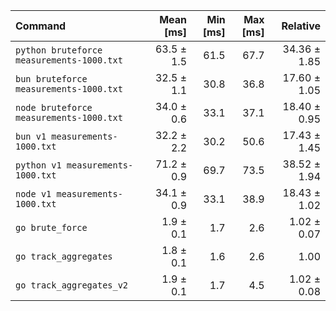 | Command                                   |  Mean [ms] | Min [ms] | Max [ms] |     Relative |
| :---------------------------------------- | ---------: | -------: | -------: | -----------: |
| `python bruteforce measurements-1000.txt` | 63.5 ± 1.5 |     61.5 |     67.7 | 34.36 ± 1.85 |
| `bun bruteforce measurements-1000.txt`    | 32.5 ± 1.1 |     30.8 |     36.8 | 17.60 ± 1.05 |
| `node bruteforce measurements-1000.txt`   | 34.0 ± 0.6 |     33.1 |     37.1 | 18.40 ± 0.95 |
| `bun v1 measurements-1000.txt`            | 32.2 ± 2.2 |     30.2 |     50.6 | 17.43 ± 1.45 |
| `python v1 measurements-1000.txt`         | 71.2 ± 0.9 |     69.7 |     73.5 | 38.52 ± 1.94 |
| `node v1 measurements-1000.txt`           | 34.1 ± 0.9 |     33.1 |     38.9 | 18.43 ± 1.02 |
| `go brute_force`                          |  1.9 ± 0.1 |      1.7 |      2.6 |  1.02 ± 0.07 |
| `go track_aggregates`                     |  1.8 ± 0.1 |      1.6 |      2.6 |         1.00 |
| `go track_aggregates_v2`                  |  1.9 ± 0.1 |      1.7 |      4.5 |  1.02 ± 0.08 |
